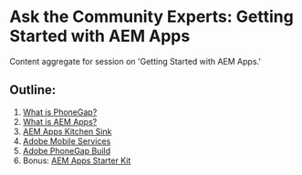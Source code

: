 Ask the Community Experts: Getting Started with AEM Apps
========================================================

Content aggregate for session on 'Getting Started with AEM Apps.'

## Outline:

1. [What is PhoneGap?](subpages/phonegap)
1. [What is AEM Apps?](subpages/aem-apps)
1. [AEM Apps Kitchen Sink](subpages/kitchen-sink)
1. [Adobe Mobile Services](subpages/mobile-services)
1. [Adobe PhoneGap Build](subpages/phonegap-build)
1. Bonus: [AEM Apps Starter Kit](subpages/starter-kit)